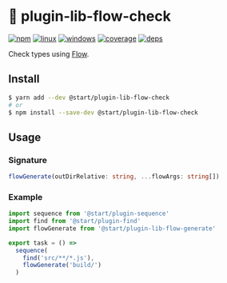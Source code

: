 # 🚷 plugin-lib-flow-check

[![npm](https://img.shields.io/npm/v/@start/plugin-lib-flow-check.svg?style=flat-square)](https://www.npmjs.com/package/@start/plugin-lib-flow-check) [![linux](https://img.shields.io/travis/deepsweet/start/master.svg?label=linux&style=flat-square)](https://travis-ci.org/deepsweet/start) [![windows](https://img.shields.io/appveyor/ci/deepsweet/start/master.svg?label=windows&style=flat-square)](https://ci.appveyor.com/project/deepsweet/start) [![coverage](https://img.shields.io/codecov/c/github/deepsweet/start/master.svg?style=flat-square)](https://codecov.io/github/deepsweet/start) [![deps](https://david-dm.org/deepsweet/start.svg?path=packages/plugin-lib-flow-check&style=flat-square)](https://david-dm.org/deepsweet/start?path=packages/plugin-lib-flow-check)

Check types using [Flow](https://flow.org/).

## Install

```sh
$ yarn add --dev @start/plugin-lib-flow-check
# or
$ npm install --save-dev @start/plugin-lib-flow-check
```

## Usage

### Signature

```ts
flowGenerate(outDirRelative: string, ...flowArgs: string[])
```

### Example

```js
import sequence from '@start/plugin-sequence'
import find from '@start/plugin-find'
import flowGenerate from '@start/plugin-lib-flow-generate'

export task = () =>
  sequence(
    find('src/**/*.js'),
    flowGenerate('build/')
  )
```
